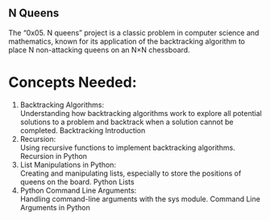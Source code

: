## N Queens  

The “0x05. N queens” project is a classic problem in computer science and mathematics, known for its application of the backtracking algorithm to place N non-attacking queens on an N×N chessboard.  

# Concepts Needed:
1. Backtracking Algorithms:  
    Understanding how backtracking algorithms work to explore all potential solutions to a problem and backtrack when a solution cannot be completed.
    Backtracking Introduction
2. Recursion:  
    Using recursive functions to implement backtracking algorithms.
    Recursion in Python
3. List Manipulations in Python:  
    Creating and manipulating lists, especially to store the positions of queens on the board.
    Python Lists
4. Python Command Line Arguments:  
    Handling command-line arguments with the sys module.
    Command Line Arguments in Python
